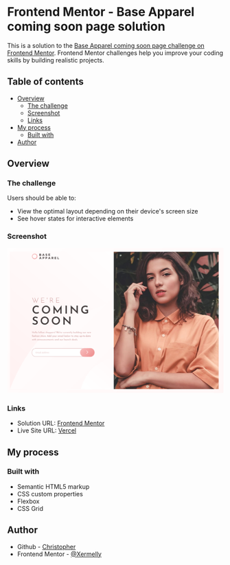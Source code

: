 # Frontend Mentor - Base Apparel coming soon page solution

This is a solution to the [Base Apparel coming soon page challenge on Frontend Mentor](https://www.frontendmentor.io/challenges/base-apparel-coming-soon-page-5d46b47f8db8a7063f9331a0). Frontend Mentor challenges help you improve your coding skills by building realistic projects.

## Table of contents

- [Overview](#overview)
  - [The challenge](#the-challenge)
  - [Screenshot](#screenshot)
  - [Links](#links)
- [My process](#my-process)
  - [Built with](#built-with)
- [Author](#author)

## Overview

### The challenge

Users should be able to:

- View the optimal layout depending on their device's screen size
- See hover states for interactive elements

### Screenshot

![](.//images/Screenshot.png)

### Links

- Solution URL: [Frontend Mentor](https://www.frontendmentor.io/solutions/base-apparel-coming-soon-page-SaPSrqMhI9)
- Live Site URL: [Vercel](https://baseapparelpage-theta.vercel.app/)

## My process

### Built with

- Semantic HTML5 markup
- CSS custom properties
- Flexbox
- CSS Grid

## Author

- Github - [Christopher](https://github.com/Xermelly)
- Frontend Mentor - [@Xermelly](https://www.frontendmentor.io/profile/Xermelly)
